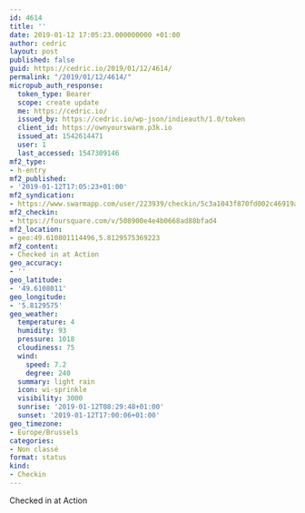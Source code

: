 ```yaml
---
id: 4614
title: ''
date: 2019-01-12 17:05:23.000000000 +01:00
author: cedric
layout: post
published: false
guid: https://cedric.io/2019/01/12/4614/
permalink: "/2019/01/12/4614/"
micropub_auth_response:
  token_type: Bearer
  scope: create update
  me: https://cedric.io/
  issued_by: https://cedric.io/wp-json/indieauth/1.0/token
  client_id: https://ownyourswarm.p3k.io
  issued_at: 1542614471
  user: 1
  last_accessed: 1547309146
mf2_type:
- h-entry
mf2_published:
- '2019-01-12T17:05:23+01:00'
mf2_syndication:
- https://www.swarmapp.com/user/223939/checkin/5c3a1043f870fd002c46919a
mf2_checkin:
- https://foursquare.com/v/508900e4e4b0668ad88bfad4
mf2_location:
- geo:49.610801114496,5.8129575369223
mf2_content:
- Checked in at Action
geo_accuracy:
- ''
geo_latitude:
- '49.6108011'
geo_longitude:
- '5.8129575'
geo_weather:
  temperature: 4
  humidity: 93
  pressure: 1018
  cloudiness: 75
  wind:
    speed: 7.2
    degree: 240
  summary: light rain
  icon: wi-sprinkle
  visibility: 3000
  sunrise: '2019-01-12T08:29:48+01:00'
  sunset: '2019-01-12T17:00:06+01:00'
geo_timezone:
- Europe/Brussels
categories:
- Non classé
format: status
kind:
- Checkin
---
```

Checked in at Action